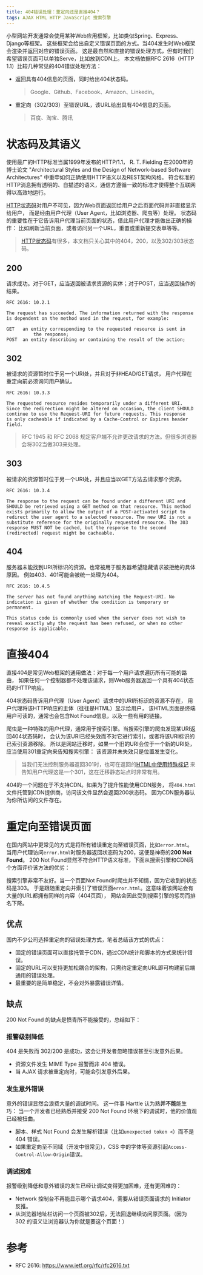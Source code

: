 ```yaml
---
title: 404错误处理：重定向还是直接404？
tags: AJAX HTML HTTP JavaScript 搜索引擎
---
```


小型网站开发通常会使用某种Web应用框架，比如类似Spring、Express、Django等框架。
这些框架会给出自定义错误页面的方式。当404发生时Web框架会渲染并返回对应的错误页面。
这是最自然和直接的错误处理方式，但有时我们希望错误页面可以单独Serve，比如放到CDN上。
本文档依据RFC 2616（HTTP 1.1）比较几种常见的404错误处理方法：

* 返回具有404信息的页面，同时给出404状态码。

  > Google、Github、Facebook、Amazon、Linkedin。

* 重定向（302/303）至错误URL，该URL给出具有404信息的页面。

  > 百度、淘宝、腾讯

<!--more-->

# 状态码及其语义

使用最广的HTTP标准当属1999年发布的HTTP/1.1，
R. T. Fielding 在2000年的博士论文 "Architectural Styles and the Design of Network-based Software Architectures" 中重申如何正确使用HTTP语义以及REST架构风格。
符合标准的HTTP消息拥有透明的、自描述的语义，通信方遵循一致的标准才使得整个互联网得以高效地运行。

[HTTP状态码][status]对用户不可见，因为Web页面返回给用户之后页面代码并非直接显示给用户，
而是经由用户代理（User Agent，比如浏览器、爬虫等）处理。
状态码的重要性在于它告诉用户代理当前页面的状态，借此用户代理才能做出正确的操作：
比如刷新当前页面，或者访问另一个URL，重置或重新提交表单等等。

> [HTTP状态码][status]有很多，本文档只关心其中的404，200，以及302/303状态码。

## 200

请求成功。对于GET，应当返回被请求资源的实体；对于POST，应当返回操作的结果。

```
RFC 2616: 10.2.1

The request has succeeded. The information returned with the response
is dependent on the method used in the request, for example:

GET   an entity corresponding to the requested resource is sent in
          the response;
POST  an entity describing or containing the result of the action;
```

## 302

被请求的资源暂时位于另一个URI处，并且对于非HEAD/GET请求，
用户代理在重定向前必须询问用户确认。

```
RFC 2616: 10.3.3

The requested resource resides temporarily under a different URI.
Since the redirection might be altered on occasion, the client SHOULD
continue to use the Request-URI for future requests. This response
is only cacheable if indicated by a Cache-Control or Expires header
field.
```

> RFC 1945 和 RFC 2068 规定客户端不允许更改请求的方法。但很多浏览器会将302当做303来处理。

## 303

被请求的资源暂时位于另一个URI处，并且应当以GET方法去请求那个资源。

```
RFC 2616: 10.3.4

The response to the request can be found under a different URI and
SHOULD be retrieved using a GET method on that resource. This method
exists primarily to allow the output of a POST-activated script to
redirect the user agent to a selected resource. The new URI is not a
substitute reference for the originally requested resource. The 303
response MUST NOT be cached, but the response to the second
(redirected) request might be cacheable.
```

## 404

服务器未能找到URI所标识的资源。也常被用于服务器希望隐藏请求被拒绝的具体原因。
例如403、401可能会被统一处理为404。

```
RFC 2616: 10.4.5

The server has not found anything matching the Request-URI. No
indication is given of whether the condition is temporary or
permanent. 

This status code is commonly used when the server does not wish to
reveal exactly why the request has been refused, or when no other
response is applicable.
```

# 直接404

直接404是常见Web框架的通用做法：对于每一个用户请求遍历所有可能的路由，
如果任何一个控制器都不处理该请求，则Web服务器返回一个具有404状态码的HTTP响应。

404状态码告诉用户代理（User Agent）请求中的URI所标识的资源不存在，
用户代理将该HTTP响应的主体（往往是HTML）显示给用户，
该HTML页面是终端用户可读的，通常也会包含Not Found信息，以及一些有用的链接。

爬虫是一种特殊的用户代理，通常用于搜索引擎。当搜索引擎的爬虫发现某URI返回404状态码时，
会认为该URI已经失效而不对它进行索引，或者将该URI标识的已索引资源移除。
所以是网站迁移时，如果一个旧的URI会位于一个新的URI处，应当使用301重定向来告知搜索引擎：
该资源并未失效只是位置发生变化。

> 当我们无法控制服务器返回301时，也可在返回的[HTML中使用特殊标记][canonical]
> 来告知用户代理这是一个301，这在迁移静态站点时非常有用。

404的一个问题在于不支持CDN。如果为了提升性能使用CDN服务，
将`404.html`文件托管到CDN提供商，访问该文件显然会返回200状态码。
因为CDN服务器认为你所访问的文件存在。

# 重定向至错误页面

在国内网站中更常见的方式是将所有错误重定向至错误页面，比如`error.html`。
当用户代理访问`error.html`时服务器返回状态码为200，这便是神奇的**200 Not Found**。
200 Not Found显然不符合HTTP语义标准，下面从搜索引擎和CDN两个方面评价该方法的优劣：

搜索引擎非常不友好。当一个页面Not Found时爬虫并不知情，因为它收到的状态码是303。
于是跟随重定向并索引了错误页面`error.html`。这意味着该网站会有大量的URL都拥有同样的内容（404页面），
网站会因此受到搜索引擎的惩罚而排名下降。

## 优点

国内不少公司选择重定向的错误处理方式，笔者总结该方式的优点：

* 固定的错误页面可以直接托管于CDN，通过CDN统计和脚本的方式来统计错误。
* 固定的URL可以支持更加松耦合的架构，只需约定重定向URL即可构建前后端通用的错误处理。
* 最重要的是简单稳定，不会对外暴露错误详情。

## 缺点

200 Not Found 的缺点是愤青所不能接受的，总结如下：

### 报警级别降低

404 是失败而 302/200 是成功，这会让开发者忽略错误甚至引发意外后果。

* 资源文件发生 MIME Type 报警而非 404 错误。
* 当 AJAX 请求被重定向时，可能会引发意外后果。

### 发生意外错误

意外的错误显然会浪费大量的调试时间。 这一件事 Harttle 认为熟**并不能**能生巧：
当一个开发者已经熟悉并接受 200 Not Found 环境下的调试时，他的价值观已经被扭曲。

* 脚本、样式 Not Found 会发生解析错误（比如`unexpected token <`）而不是 404 错误。
* 如果重定向至不同域（开发中很常见），CSS 中的字体等资源引起`Access-Control-Allow-Origin`错误。

### 调试困难

报警级别降低和意外错误的发生已经让调试变得更加困难，还有更困难的：

* Network 控制台不再能显示哪个请求404，需要从错误页面请求的 Initiator 反推。
* 从浏览器地址栏访问一个页面被302后，无法回退继续访问原页面。（因为 302 的语义让浏览器认为你就是要这个页面！）

# 参考

* RFC 2616: <https://www.ietf.org/rfc/rfc2616.txt>

[status]: /2015/08/15/http-status-code.html
[canonical]: http://harttle.com/2015/07/25/bash-file-batch.html
